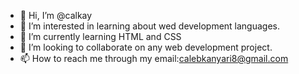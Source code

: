 - 👋 Hi, I’m @calkay
- 👀 I’m interested in learning about wed development languages.
- 🌱 I’m currently learning HTML and CSS
- 💞️ I’m looking to collaborate on any web development project.
- 📫 How to reach me through my email:calebkanyari8@gmail.com

<!---
calkay/calkay is a ✨ special ✨ repository because its `README.md` (this file) appears on your GitHub profile.
You can click the Preview link to take a look at your changes.
--->
